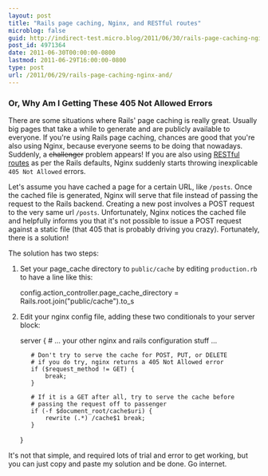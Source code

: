 ```yaml
---
layout: post
title: "Rails page caching, Nginx, and RESTful routes"
microblog: false
guid: http://indirect-test.micro.blog/2011/06/30/rails-page-caching-nginx-and/
post_id: 4971364
date: 2011-06-30T00:00:00-0800
lastmod: 2011-06-29T16:00:00-0800
type: post
url: /2011/06/29/rails-page-caching-nginx-and/
---
```

### Or, Why Am I Getting These 405 Not Allowed Errors

There are some situations where Rails' page caching is really great. Usually big pages that take a while to generate and are publicly available to everyone. If you're using Rails page caching, chances are good that you're also using Nginx, because everyone seems to be doing that nowadays. Suddenly, a <s>challenger</s> problem appears! If you are also using [RESTful routes](http://guides.rubyonrails.org/routing.html) as per the Rails defaults, Nginx suddenly starts throwing inexplicable `405 Not Allowed` errors.

Let's assume you have cached a page for a certain URL, like `/posts`. Once the cached file is generated, Nginx will serve that file instead of passing the request to the Rails backend. Creating a new post involves a POST request to the very same url `/posts`. Unfortunately, Nginx notices the cached file and helpfully informs you that it's not possible to issue a POST request against a static file (that 405 that is probably driving you crazy). Fortunately, there is a solution!

The solution has two steps:

  1. Set your page_cache directory to `public/cache` by editing `production.rb` to have a line like this:

        config.action_controller.page_cache_directory = Rails.root.join("public/cache").to_s

  2. Edit your nginx config file, adding these two conditionals to your server block:

        server {
            # ... your other nginx and rails configuration stuff ...

            # Don't try to serve the cache for POST, PUT, or DELETE
            # if you do try, nginx returns a 405 Not Allowed error
            if ($request_method != GET) {
                break;
            }

            # If it is a GET after all, try to serve the cache before
            # passing the request off to passenger
            if (-f $document_root/cache$uri) {
                rewrite (.*) /cache$1 break;
            }
        }

It's not that simple, and required lots of trial and error to get working, but you can just copy and paste my solution and be done. Go internet.
